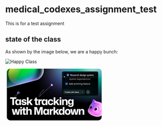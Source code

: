 # medical_codexes_assignment_test
This is for a test assignment

## state of the class

As shown by the image below, we are a happy bunch: 

![Happy Class](images/happy_class.png)

![Github image](images/another_image.jpeg)


